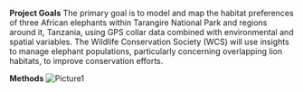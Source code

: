**Project Goals**
The primary goal is to model and map the habitat preferences of three African elephants within Tarangire National Park and regions around it, Tanzania, using GPS collar 
data combined with environmental and spatial variables. The Wildlife Conservation Society (WCS) will use insights to manage elephant populations, particularly concerning 
overlapping lion habitats, to improve conservation efforts.

**Methods**
![Picture1](https://github.com/user-attachments/assets/ac03a263-f87c-4ac7-bc52-d8ff31285c79)
